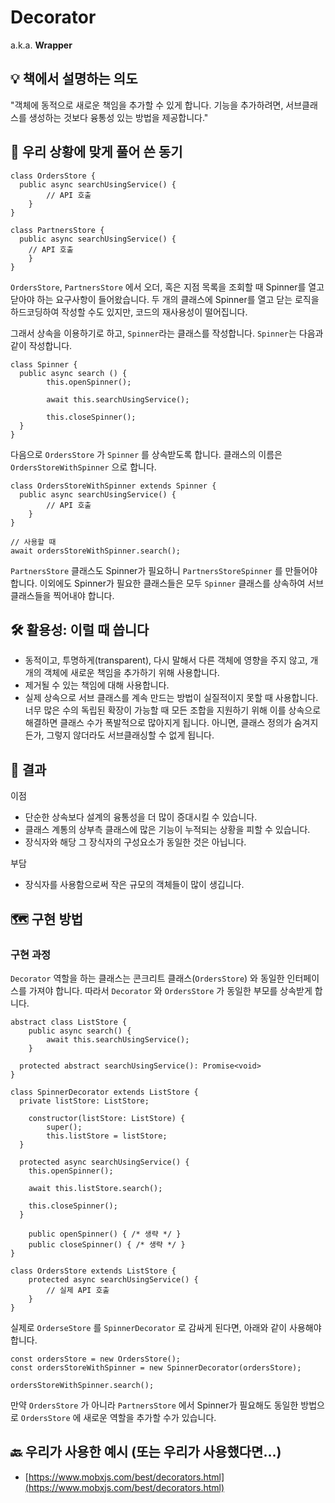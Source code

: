 # Decorator

a.k.a. **Wrapper**

## **💡 책에서 설명하는 의도**

"객체에 동적으로 새로운 책임을 추가할 수 있게 합니다. 기능을 추가하려면, 서브클래스를 생성하는 것보다 융통성 있는 방법을 제공합니다."

## **🧐 우리 상황에 맞게 풀어 쓴 동기**

```tsx
class OrdersStore {
  public async searchUsingService() {
		// API 호출
	}
}

class PartnersStore {
  public async searchUsingService() {
    // API 호출
	}
}
```

`OrdersStore`, `PartnersStore` 에서 오더, 혹은 지점 목록을 조회할 때 Spinner를 열고 닫아야 하는 요구사항이 들어왔습니다. 두 개의 클래스에 Spinner를 열고 닫는 로직을 하드코딩하여 작성할 수도 있지만, 코드의 재사용성이 떨어집니다. 

그래서 상속을 이용하기로 하고, `Spinner`라는 클래스를 작성합니다. `Spinner`는 다음과 같이 작성합니다.

```tsx
class Spinner {
  public async search () {
		this.openSpinner();

		await this.searchUsingService();

		this.closeSpinner();
  }
}
```

다음으로 `OrdersStore` 가 `Spinner` 를 상속받도록 합니다. 클래스의 이름은 `OrdersStoreWithSpinner` 으로 합니다.

```tsx
class OrdersStoreWithSpinner extends Spinner {
  public async searchUsingService() {
		// API 호출
	}
}

// 사용할 때
await ordersStoreWithSpinner.search();
```

 `PartnersStore` 클래스도 Spinner가 필요하니 `PartnersStoreSpinner` 를 만들어야 합니다. 이외에도 Spinner가 필요한 클래스들은 모두 `Spinner` 클래스를 상속하여 서브 클래스들을 찍어내야 합니다.

## **🛠 활용성: 이럴 때 씁니다**

- 동적이고, 투명하게(transparent), 다시 말해서 다른 객체에 영향을 주지 않고, 개개의 객체에 새로운 책임을 추가하기 위해 사용합니다.
- 제거될 수 있는 책임에 대해 사용합니다.
- 실제 상속으로 서브 클래스를 계속 만드는 방법이 실질적이지 못할 때 사용합니다. 너무 많은 수의 독립된 확장이 가능할 때 모든 조합을 지원하기 위해 이를 상속으로 해결하면 클래스 수가 폭발적으로 많아지게 됩니다. 아니면, 클래스 정의가 숨겨지든가, 그렇지 않더라도 서브클래싱할 수 없게 됩니다.

## **🎁 결과**

이점

- 단순한 상속보다 설계의 융통성을 더 많이 증대시킬 수 있습니다.
- 클래스 계통의 상부측 클래스에 많은 기능이 누적되는 상황을 피할 수 있습니다.
- 장식자와 해당 그 장식자의 구성요소가 동일한 것은 아닙니다.

부담

- 장식자를 사용함으로써 작은 규모의 객체들이 많이 생깁니다.

## **🗺 구현 방법**

### 구현 과정

`Decorator` 역할을 하는 클래스는 콘크리트 클래스(`OrdersStore`) 와 동일한 인터페이스를 가져야 합니다. 따라서 `Decorator` 와 `OrdersStore` 가 동일한 부모를 상속받게 합니다.

```tsx
abstract class ListStore {
	public async search() {
		await this.searchUsingService();
	}

  protected abstract searchUsingService(): Promise<void>
}

class SpinnerDecorator extends ListStore {
  private listStore: ListStore;
    
	constructor(listStore: ListStore) {
		super();
		this.listStore = listStore;
  }

  protected async searchUsingService() {
    this.openSpinner();

    await this.listStore.search();

    this.closeSpinner();
  }

	public openSpinner() { /* 생략 */ }
	public closeSpinner() { /* 생략 */ }
}

class OrdersStore extends ListStore {
	protected async searchUsingService() {
		// 실제 API 호출
	}
}
```

실제로 `OrderseStore` 를 `SpinnerDecorator` 로 감싸게 된다면, 아래와 같이 사용해야 합니다.

```tsx
const ordersStore = new OrdersStore();
const ordersStoreWithSpinner = new SpinnerDecorator(ordersStore);

ordersStoreWithSpinner.search();
```

만약 `OrdersStore` 가 아니라 `PartnersStore` 에서 Spinner가 필요해도 동일한 방법으로 `OrdersStore` 에 새로운 역할을 추가할 수가 있습니다.

## **🔙 우리가 사용한 예시 (또는 우리가 사용했다면...)**

- [https://www.mobxjs.com/best/decorators.html](https://www.mobxjs.com/best/decorators.html)